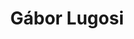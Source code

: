 ---
title: "Gábor Lugosi"

# Names for SEO
first_name: "Gábor"
last_name:  "Lugosi"

# Current position
role: "ICREA Research Professor"

# Affiliation
organizations:
  - name: "Universitat Pompeu Fabra & ICREA"
    url:  "https://www.econ.upf.edu/~lugosi/"

# Short bio + custom sections (editorial roles, awards)
bio: |
  Gábor Lugosi is an ICREA Research Professor at Universitat Pompeu Fabra (Barcelona) whose work spans the theory of machine learning, combinatorial statistics, probability inequalities, random graphs, and information theory.

  **Editorial service**  
  - Associate Editor, *Journal of Machine Learning Research*  
  - Associate Editor, *Probability Theory and Related Fields*  
  - Associate Editor, *Annals of Applied Probability*  
  - Former Associate Editor, *Mathematics of Operations Research*  
  - Former Associate Editor, *IEEE Transactions on Information Theory*

  **Honors & awards**  
  - ERC Advanced Grant (2021)  
  - BBVA Foundation Frontiers of Knowledge Award in Basic Sciences (2020)  
  - IEEE Information Theory Society Paper Award (2006)  
  - ICREA Academia Award (2010, 2015)

interests:
  - Theory of machine learning
  - Combinatorial statistics
  - Probability inequalities
  - Random graphs & structures
  - Information theory

education:
  courses:
    - course: "PhD in Mathematics"
      institution: "University of Szeged"
      year: 1991
    - course: "MSc in Mathematics"
      institution: "Eötvös Loránd University"
      year: 1987

social:
  - icon: globe
    icon_pack: fas
    link: "https://www.econ.upf.edu/~lugosi/"
  - icon: google-scholar
    icon_pack: ai
    link: "https://scholar.google.com/citations?user=XN7TtVMAAAAJ"

# Group(s) for the People widget
user_groups:
  - "Principal Investigators"
---